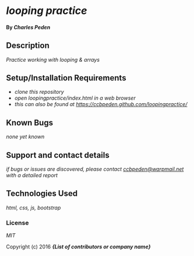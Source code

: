 # _looping practice_

#### By _**Charles Peden**_

## Description

_Practice working with looping & arrays_

## Setup/Installation Requirements

* _clone this repository_
* _open loopingpractice/index.html in a web browser_
* _this can also be found at https://ccbpeden.github.com/loopingpractice/_

## Known Bugs

_none yet known_

## Support and contact details

_if bugs or issues are discovered, please contact ccbpeden@warpmail.net with a detailed report_

## Technologies Used

_html, css, js, bootstrap_

### License

*MIT*

Copyright (c) 2016 **_{List of contributors or company name}_**
